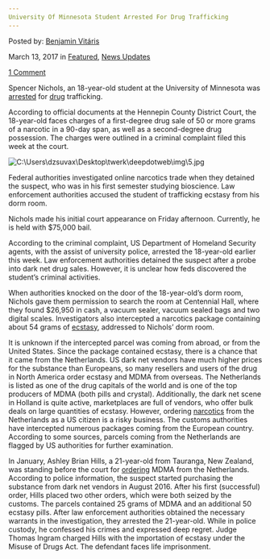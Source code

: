 ```yaml
---
University Of Minnesota Student Arrested For Drug Trafficking
---
```

<article class="post-listing post-18593 post type-post status-publish format-standard has-post-thumbnail hentry 
 tag-drug tag-minnesota tag-student tag-trafficking tag-university">
    
<div class="post-inner">
    
    
    
<span>Posted by: <a href="https://www.deepdotweb.com/author/benjaminvi/" title="">Benjamin Vitáris </a></span>
    
    
<span>March 13, 2017</span>
<span>in <a href="https://www.deepdotweb.com/category/deepdot-news/" rel="category tag">Featured</a>, <a href="https://www.deepdotweb.com/category/news-updates/" rel="category tag">News Updates</a></span>
    
<span><a href="https://www.deepdotweb.com/2017/03/13/university-minnesota-student-arrested-drug-trafficking/#comments">1 Comment</a></span>
</p>
<div class="clear"></div>
    
<div class="entry">
    
<p>Spencer Nichols, an 18-year-old student at the University of Minnesota was <a href="http://www.startribune.com/feds-arrest-u-student-accused-of-trafficking-ecstasy-from-his-dorm-room/414732673/">arrested</a> for <a href="https://www.deepdotweb.com/tag/drugs/">drug</a> trafficking.</p>
<p>According to official documents at the Hennepin County District Court, the 18-year-old faces charges of a first-degree drug sale of 50 or more grams of a narcotic in a 90-day span, as well as a second-degree drug possession. The charges were outlined in a criminal complaint filed this week at the court.</p>
<p><img class="wp-image-18600 aligncenter" src="/imgs/2017/03/c-users-dzsuvax-desktop-twerk-deepdotweb-img-5-jp.jpeg" alt="C:\Users\dzsuvax\Desktop\twerk\deepdotweb\img\5.jpg" srcset="/imgs/2017/03/c-users-dzsuvax-desktop-twerk-deepdotweb-img-5-jp.jpeg 525w, /imgs/2017/03/c-users-dzsuvax-desktop-twerk-deepdotweb-img-5-jp-300x184.jpeg 300w" sizes="(max-width: 525px) 100vw, 525px" /></p>
<p>Federal authorities investigated online narcotics trade when they detained the suspect, who was in his first semester studying bioscience. Law enforcement authorities accused the student of trafficking ecstasy from his dorm room.</p>
<p>Nichols made his initial court appearance on Friday afternoon. Currently, he is held with $75,000 bail.</p>
<p>According to the criminal complaint, US Department of Homeland Security agents, with the assist of university police, arrested the 18-year-old earlier this week. Law enforcement authorities detained the suspect after a probe into dark net drug sales. However, it is unclear how feds discovered the student’s criminal activities.</p>
<p><a id="post-18593-_gjdgxs"></a> When authorities knocked on the door of the 18-year-old’s dorm room, Nichols gave them permission to search the room at Centennial Hall, where they found $26,950 in cash, a vacuum sealer, vacuum sealed bags and two digital scales. Investigators also intercepted a narcotics package containing about 54 grams of <a href="https://www.deepdotweb.com/tag/ecstasy/">ecstasy</a>, addressed to Nichols’ dorm room.</p>
<p>It is unknown if the intercepted parcel was coming from abroad, or from the United States. Since the package contained ecstasy, there is a chance that it came from the Netherlands. US dark net vendors have much higher prices for the substance than Europeans, so many resellers and users of the drug in North America order ecstasy and MDMA from overseas. The Netherlands is listed as one of the drug capitals of the world and is one of the top producers of MDMA (both pills and crystal). Additionally, the dark net scene in Holland is quite active, marketplaces are full of vendors, who offer bulk deals on large quantities of ecstasy. However, ordering <a href="https://www.deepdotweb.com/tag/narcotics/">narcotics</a> from the Netherlands as a US citizen is a risky business. The customs authorities have intercepted numerous packages coming from the European country. According to some sources, parcels coming from the Netherlands are flagged by US authorities for further examination.</p>
<p>In January, Ashley Brian Hills, a 21-year-old from Tauranga, New Zealand, was standing before the court for <a href="https://www.deepdotweb.com/2017/02/04/new-zealander-convicted-ordering-ecstasy-darknet-marketplaces/">ordering</a> MDMA from the Netherlands. According to police information, the suspect started purchasing the substance from dark net vendors in August 2016. After his first (successful) order, Hills placed two other orders, which were both seized by the customs. The parcels contained 25 grams of MDMA and an additional 50 ecstasy pills. After law enforcement authorities obtained the necessary warrants in the investigation, they arrested the 21-year-old. While in police custody, he confessed his crimes and expressed deep regret. Judge Thomas Ingram charged Hills with the importation of ecstasy under the Misuse of Drugs Act. The defendant faces life imprisonment.</p>
    
    
</div><!-- .entry /-->
<span style="display:none"><a href="https://www.deepdotweb.com/tag/arrested/" rel="tag">arrested</a>  <a href="https://www.deepdotweb.com/tag/minnesota/" rel="tag">minnesota</a> <a href="https://www.deepdotweb.com/tag/student/" rel="tag">student</a> <a href="https://www.deepdotweb.com/tag/trafficking/" rel="tag">trafficking</a> <a href="https://www.deepdotweb.com/tag/university/" rel="tag">university</a></span>				<span style="display:none" class="updated">2017-03-13<a href="https://www.deepdotweb.com/author/benjaminvi/" title="Posts by Benjamin Vitáris" rel="author">Benjamin Vitáris</a></strong></div>
    
    
</div><!-- .post-inner -->
</article><!-- .post-listing -->

